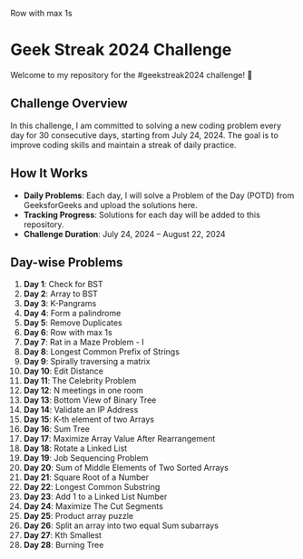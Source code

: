 Row with max 1s
# Geek Streak 2024 Challenge

Welcome to my repository for the #geekstreak2024 challenge! 🚀

## Challenge Overview

In this challenge, I am committed to solving a new coding problem every day for 30 consecutive days, starting from July 24, 2024. The goal is to improve coding skills and maintain a streak of daily practice.

## How It Works

- **Daily Problems**: Each day, I will solve a Problem of the Day (POTD) from GeeksforGeeks and upload the solutions here.
- **Tracking Progress**: Solutions for each day will be added to this repository.
- **Challenge Duration**: July 24, 2024 – August 22, 2024

## Day-wise Problems

1. **Day 1**: Check for BST
2. **Day 2**: Array to BST
3. **Day 3**: K-Pangrams
4. **Day 4**: Form a palindrome
5. **Day 5**: Remove Duplicates
6. **Day 6**: Row with max 1s
7. **Day 7**: Rat in a Maze Problem - I
8. **Day 8**: Longest Common Prefix of Strings
9. **Day 9**: Spirally traversing a matrix
10. **Day 10**: Edit Distance
11. **Day 11**: The Celebrity Problem
12. **Day 12**: N meetings in one room
13. **Day 13**: Bottom View of Binary Tree
14. **Day 14**: Validate an IP Address
15. **Day 15**: K-th element of two Arrays
16. **Day 16**: Sum Tree
17. **Day 17**: Maximize Array Value After Rearrangement
18. **Day 18**: Rotate a Linked List
19. **Day 19**: Job Sequencing Problem
20. **Day 20**: Sum of Middle Elements of Two Sorted Arrays
21. **Day 21**: Square Root of a Number
22. **Day 22**: Longest Common Substring
23. **Day 23**: Add 1 to a Linked List Number
24. **Day 24**: Maximize The Cut Segments
25. **Day 25**: Product array puzzle
26. **Day 26**: Split an array into two equal Sum subarrays
27. **Day 27**: Kth Smallest
28. **Day 28**: Burning Tree
